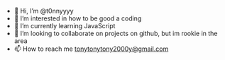 - 👋 Hi, I’m @t0nnyyyy
- 👀 I’m interested in how to be good a coding
- 🌱 I’m currently learning JavaScript
- 💞️ I’m looking to collaborate on projects on github, but im rookie in the area
- 📫 How to reach me tonytonytony2000y@gmail.com

<!---
t0nnyyyy/t0nnyyyy is a ✨ special ✨ repository because its `README.md` (this file) appears on your GitHub profile.
You can click the Preview link to take a look at your changes.
--->
